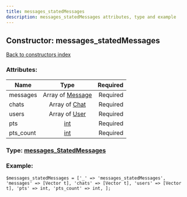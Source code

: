 ```yaml
---
title: messages_statedMessages
description: messages_statedMessages attributes, type and example
---
```

## Constructor: messages\_statedMessages  
[Back to constructors index](index.md)



### Attributes:

| Name     |    Type       | Required |
|----------|:-------------:|---------:|
|messages|Array of [Message](../types/Message.md) | Required|
|chats|Array of [Chat](../types/Chat.md) | Required|
|users|Array of [User](../types/User.md) | Required|
|pts|[int](../types/int.md) | Required|
|pts\_count|[int](../types/int.md) | Required|



### Type: [messages\_StatedMessages](../types/messages_StatedMessages.md)


### Example:

```
$messages_statedMessages = ['_' => 'messages_statedMessages', 'messages' => [Vector t], 'chats' => [Vector t], 'users' => [Vector t], 'pts' => int, 'pts_count' => int, ];
```  

